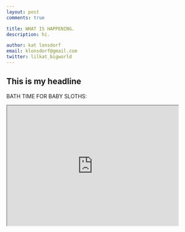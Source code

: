 ```yaml
---
layout: post
comments: true

title: WHAT IS HAPPENING.
description: hi.

author: kat lonsdorf
email: klonsdorf@gmail.com
twitter: lilkat_bigworld
---
```


## This is my headline

BATH TIME FOR BABY SLOTHS:

<iframe width="450" height="315" src="https://docs.google.com/spreadsheets/d/18ugbv9dVpJvHNF_aAAmcsrqmDZnVhL2jAPWuWmQs8xI/pubchart?oid=623361769&amp;format=image"></iframe>
